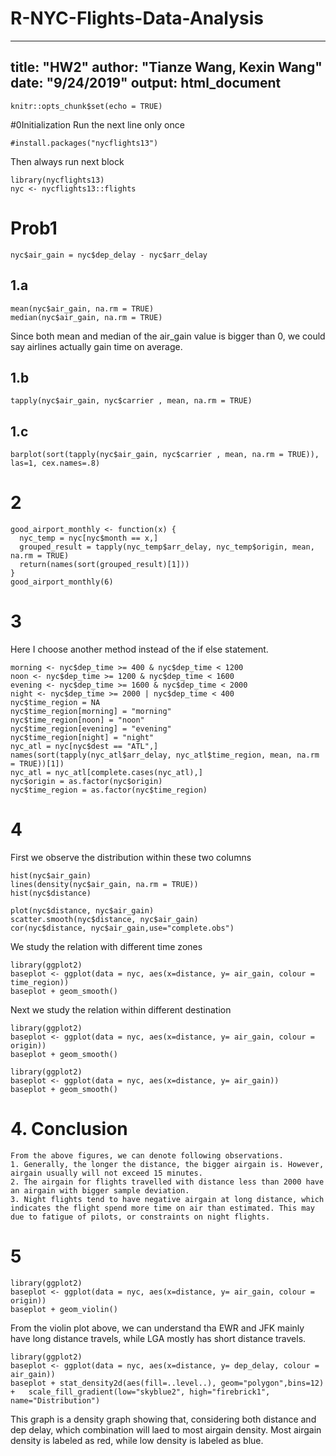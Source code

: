 # R-NYC-Flights-Data-Analysis
---
title: "HW2"
author: "Tianze Wang, Kexin Wang"
date: "9/24/2019"
output: html_document
---

```{r setup, include=FALSE}
knitr::opts_chunk$set(echo = TRUE)
```

#0Initialization
Run the next line only once
```{r}
#install.packages("nycflights13")
```
Then always run next block
```{r}
library(nycflights13)
nyc <- nycflights13::flights
```

# Prob1
```{r}
nyc$air_gain = nyc$dep_delay - nyc$arr_delay
```

## 1.a
```{r}
mean(nyc$air_gain, na.rm = TRUE)
median(nyc$air_gain, na.rm = TRUE)
```
Since both mean and median of the air_gain value is bigger than 0, we could say airlines actually gain time on average.

## 1.b
```{r}
tapply(nyc$air_gain, nyc$carrier , mean, na.rm = TRUE)
```

## 1.c
```{r}
barplot(sort(tapply(nyc$air_gain, nyc$carrier , mean, na.rm = TRUE)), las=1, cex.names=.8)
```

# 2
```{r}
good_airport_monthly <- function(x) {
  nyc_temp = nyc[nyc$month == x,]
  grouped_result = tapply(nyc_temp$arr_delay, nyc_temp$origin, mean, na.rm = TRUE)
  return(names(sort(grouped_result)[1]))
}
good_airport_monthly(6)
```


# 3
Here I choose another method instead of the if else statement.
```{r}
morning <- nyc$dep_time >= 400 & nyc$dep_time < 1200
noon <- nyc$dep_time >= 1200 & nyc$dep_time < 1600
evening <- nyc$dep_time >= 1600 & nyc$dep_time < 2000
night <- nyc$dep_time >= 2000 | nyc$dep_time < 400
nyc$time_region = NA
nyc$time_region[morning] = "morning"
nyc$time_region[noon] = "noon"
nyc$time_region[evening] = "evening"
nyc$time_region[night] = "night"
nyc_atl = nyc[nyc$dest == "ATL",]
names(sort(tapply(nyc_atl$arr_delay, nyc_atl$time_region, mean, na.rm = TRUE))[1])
nyc_atl = nyc_atl[complete.cases(nyc_atl),]
nyc$origin = as.factor(nyc$origin)
nyc$time_region = as.factor(nyc$time_region)
```

# 4 

First we observe the distribution within these two columns
```{r}
hist(nyc$air_gain)
lines(density(nyc$air_gain, na.rm = TRUE))
hist(nyc$distance)
```


```{r}
plot(nyc$distance, nyc$air_gain)
scatter.smooth(nyc$distance, nyc$air_gain)
cor(nyc$distance, nyc$air_gain,use="complete.obs")
```

We study the relation with different time zones
```{r}
library(ggplot2)
baseplot <- ggplot(data = nyc, aes(x=distance, y= air_gain, colour = time_region))
baseplot + geom_smooth()
```
Next we study the relation within different destination
```{r}
library(ggplot2)
baseplot <- ggplot(data = nyc, aes(x=distance, y= air_gain, colour = origin))
baseplot + geom_smooth()
```
```{r}
library(ggplot2)
baseplot <- ggplot(data = nyc, aes(x=distance, y= air_gain))
baseplot + geom_smooth()
```
# 4. Conclusion
```{}
From the above figures, we can denote following observations.
1. Generally, the longer the distance, the bigger airgain is. However, airgain usually will not exceed 15 minutes.
2. The airgain for flights travelled with distance less than 2000 have an airgain with bigger sample deviation. 
3. Night flights tend to have negative airgain at long distance, which indicates the flight spend more time on air than estimated. This may due to fatigue of pilots, or constraints on night flights.
```


# 5

```{r}
library(ggplot2)
baseplot <- ggplot(data = nyc, aes(x=distance, y= air_gain, colour = origin))
baseplot + geom_violin()
```
From the violin plot above, we can understand tha EWR and JFK mainly have long distance travels, while LGA mostly has short distance travels.
```{r}
library(ggplot2)
baseplot <- ggplot(data = nyc, aes(x=distance, y= dep_delay, colour = air_gain))
baseplot + stat_density2d(aes(fill=..level..), geom="polygon",bins=12) +   scale_fill_gradient(low="skyblue2", high="firebrick1", name="Distribution")
```

This graph is a density graph showing that, considering both distance and dep delay, which combination will laed to most airgain density. Most airgain density is labeled as red, while low density is labeled as blue.











